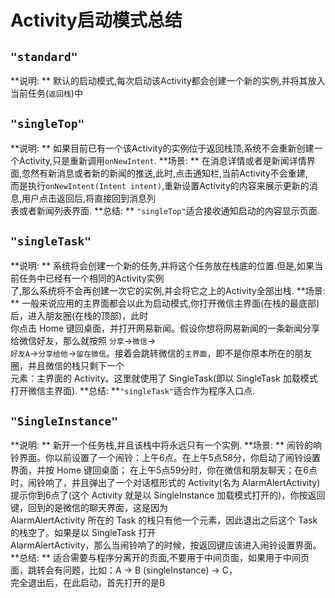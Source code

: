 # Activity启动模式总结

## `"standard"`

**说明: ** 默认的启动模式,每次启动该Activity都会创建一个新的实例,并将其放入当前任务(`返回栈`)中

## `"singleTop"`

**说明: ** 如果目前已有一个该Activity的实例位于返回栈顶,系统不会重新创建一个Activity,只是重新调用`onNewIntent`. 
**场景: ** 在消息详情或者是新闻详情界面,忽然有新消息或者新的新闻的推送,此时,点击通知栏,当前Activity不会重建,  
而是执行`onNewIntent(Intent intent)`,重新设置Activity的内容来展示更新的消息,用户点击返回后,将直接回到消息列  
表或者新闻列表界面.
**总结: ** `"singleTop"`适合接收通知启动的内容显示页面.

## `"singleTask"`

**说明: ** 系统将会创建一个新的任务,并将这个任务放在栈底的位置.但是,如果当前任务中已经有一个相同的Activity实例  
了,那么系统将不会再创建一次它的实例,并会将它之上的Activity全部出栈.
**场景: ** 一般来说应用的主界面都会以此为启动模式,你打开微信主界面(在栈的最底部)后，进入朋友圈(在栈的顶部)，此时  
你点击 Home 键回桌面，并打开网易新闻。假设你想将网易新闻的一条新闻分享给微信好友，那么就按照 `分享`->`微信`->  
`好友A`->`分享给他`->`留在微信`。接着会跳转微信的`主界面`，即不是你原本所在的朋友圈，并且微信的栈只剩下一个  
元素：主界面的 Activity。这里就使用了 SingleTask(即以 SingleTask 加载模式打开微信主界面).
**总结: **`"singleTask"`适合作为程序入口点.

## `"SingleInstance"`

**说明: ** 新开一个任务栈,并且该栈中将永远只有一个实例.
**场景: ** 闹铃的响铃界面。你以前设置了一个闹铃：上午6点。在上午5点58分，你启动了闹铃设置界面，并按 Home 键回桌面；
在上午5点59分时，你在微信和朋友聊天；在6点时，闹铃响了，并且弹出了一个对话框形式的 Activity(名为 AlarmAlertActivity)  
提示你到6点了(这个 Activity 就是以 SingleInstance 加载模式打开的)，你按返回键，回到的是微信的聊天界面，这是因为  
AlarmAlertActivity 所在的 Task 的栈只有他一个元素，因此退出之后这个 Task 的栈空了。如果是以 SingleTask 打开  
AlarmAlertActivity，那么当闹铃响了的时候，按返回键应该进入闹铃设置界面。
**总结: ** 适合需要与程序分离开的页面,不要用于中间页面，如果用于中间页面，跳转会有问题，比如：A -> B (singleInstance) -> C，  
完全退出后，在此启动，首先打开的是B
